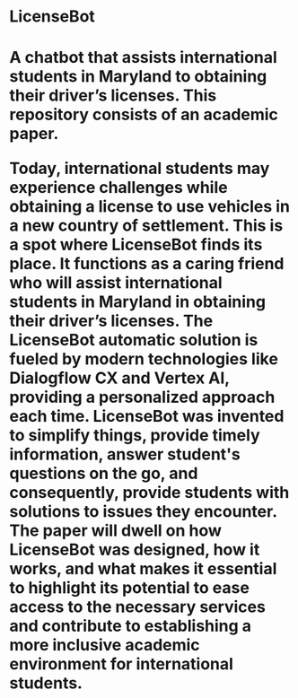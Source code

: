 <h1>LicenseBot<h1>

A chatbot that assists international students in Maryland to obtaining their driver’s licenses.
This repository consists of an academic paper.

Today, international students may experience challenges while obtaining a license to use vehicles in a new country of settlement. 
This is a spot where LicenseBot finds its place. 
It functions as a caring friend who will assist international students in Maryland in obtaining their driver’s licenses. 
The LicenseBot automatic solution is fueled by modern technologies like Dialogflow CX and Vertex AI, providing a personalized approach each time.
LicenseBot was invented to simplify things, provide timely information, answer student's questions on the go, and consequently, provide students with solutions to issues they encounter. 
The paper will dwell on how LicenseBot was designed, how it works, and what makes it essential to highlight its potential to ease access to the necessary services and contribute to establishing a more inclusive academic environment for international students.
